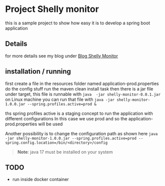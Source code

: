 # Project Shelly monitor
this is a sample project to show how easy it is to develop a spring boot application

## Details
for more details see my blog under [Blog Shelly Monitor](https://dwich.de/?p=290)

## installation / running
first create a file in the resources folder named application-prod.properties
do the config stuff
run the maven clean install task 
then there is a jar file under target, this file is runnable with `java  -jar shelly-monitor-0.0.1.jar`
on Linux machine you can run that file with `java -jar shelly-monitor-1.0.0.jar --spring.profiles.active=prod & `

ths spring profiles active is a staging concept to run the application with different configurations
In this case we use prod and so the application-prod.properties will be used 

Another possibility is to change the configuration path as shown here
`java -jar shelly-monitor-1.0.0.jar --spring.profiles.active=prod --spring.config.location=/bin/<directory>/config`

> __Note__: java 17 must be installed on your system


## TODO 
- run inside docker container
